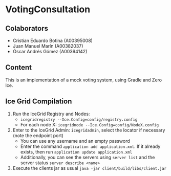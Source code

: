 # VotingConsultation

## Colaborators

- Cristian Eduardo Botina (A00395008)
- Juan Manuel Marín (A00382037)
- Óscar Andrés Gómez (A00394142)

## Content

This is an implementation of a mock voting system, using Gradle and Zero Ice.

## Ice Grid Compilation

1. Run the IceGrid Registry and Nodes:
    - `icegridregistry --Ice.Config=config/registry.config`
    - For each node X: `icegridnode --Ice.Config=config/NodeX.config`
2. Enter to the IceGrid Admin: `icegridadmin`, select the locator if necessary (note the endpoint port)
    - You can use any username and an empty password
    - Enter the command `application add application.xml`. If it already exists, then run `application update application.xml` 
    - Additionally, you can see the servers using `server list` and the server status `server describe <name>`
3. Execute the clients jar as usual `java -jar client/build/libs/client.jar`
